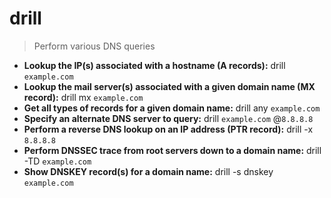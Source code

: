 # drill
> Perform various DNS queries
- **Lookup the IP(s) associated with a hostname (A records):**
drill `example.com`
- **Lookup the mail server(s) associated with a given domain name (MX record):**
drill mx `example.com`
- **Get all types of records for a given domain name:**
drill any `example.com`
- **Specify an alternate DNS server to query:**
drill `example.com` @`8.8.8.8`
- **Perform a reverse DNS lookup on an IP address (PTR record):**
drill -x `8.8.8.8`
- **Perform DNSSEC trace from root servers down to a domain name:**
drill -TD `example.com`
- **Show DNSKEY record(s) for a domain name:**
drill -s dnskey `example.com`
